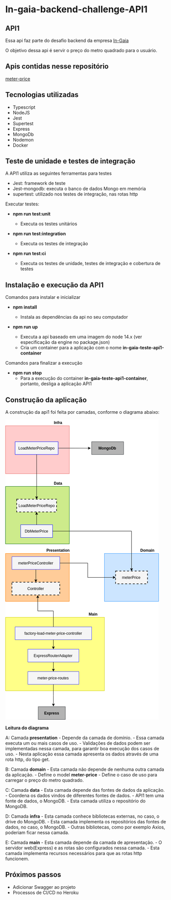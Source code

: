 # In-gaia-backend-challenge-**API1**

## API1

Essa api faz parte do desafio backend da empresa [In-Gaia](https://github.com/ingaia/backend-challenge)

O objetivo dessa api é servir o preço do metro quadrado para o usuário.

## Apis contidas nesse repositório

[meter-price](./requirements/meter-price.md)

## Tecnologias utilizadas

  - Typescript
  - NodeJS
  - Jest
  - Supertest
  - Express
  - MongoDb
  - Nodemon
  - Docker

## Teste de unidade e testes de integração

A API1 utiliza as seguintes ferramentas para testes

  - Jest: framework de teste
  - Jest-mongodb: executa o  banco de dados Mongo em memória
  - supertest: utilizado nos testes de integração, nas rotas http

Executar testes: 

  - **npm run test:unit**
    - Executa os testes unitários

  - **npm run test:integration**
    - Executa os testes de integração

  - **npm run test:ci**
    - Executa os testes de unidade, testes de integração e cobertura de testes

## Instalação e execução da API1

Comandos para instalar e inicializar

 - **npm install**
   - Instala as dependências da api no seu computador
 
 - **npm run up**
   - Executa a api baseado em uma imagem do node 14.x (ver especificação da engine no package.json)
   - Cria um container para a aplicação com o nome **in-gaia-teste-api1-container**
  
Comandos para finalizar a execução

  - **npm run stop**
    - Para a execução do container **in-gaia-teste-api1-container**, portanto, desliga a aplicação API1

## Construção da aplicação

A construção da api1 foi feita por camadas, conforme o diagrama abaixo: 

[![alt text](./public/img/api1-arch-diagram.png "Veja o diagrama no draw.io")](https://drive.google.com/file/d/1zsaOih1rj_u8vJYxNeGPnNlu8J2ualaG/view?usp=sharing)

**Leitura do diagrama**

A: Camada **presentation**
    - Depende da camada de domínio.
    - Essa camada executa um ou mais casos de uso.
    - Validações de dados podem ser implementadas nessa camada, para garantir boa execução dos casos de uso.
    - Nesta aplicação essa camada apresenta os dados através de uma rota http, do tipo get.

B: Camada **domain**
    - Esta camada não depende de nenhuma outra camada da aplicação.
    - Define o model __meter-price__
    - Define o caso de uso para carregar o preço do metro quadrado.
  
C: Camada **data**
    - Esta camada depende das fontes de dados da aplicação.
    - Coordena os dados vindos de diferentes fontes de dados.
    - API1 tem uma fonte de dados, o MongoDB.
    - Esta camada utiliza o repositório do MongoDB.

D: Camada **infra**
    - Esta camada conhece bibliotecas externas, no caso, o drive do MongoDB.
    - Esta camada implementa os repositórios das fontes de dados, no caso, o MongoDB.
    - Outras bibliotecas, como por exemplo Axios, poderiam ficar nessa camada.
  
E: Camada **main**
    - Esta camada depende da camada de apresentação.
    - O servidor web(Express) e as rotas são configurados nessa camada.
    - Esta camada implementa recursos necessários para que as rotas http funcionem.

## Próximos passos

 - Adicionar Swagger ao projeto
 - Processos de CI/CD no Heroku